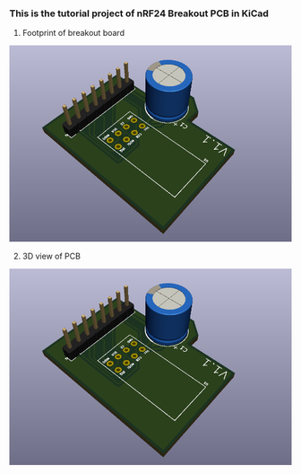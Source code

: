 ### This is the tutorial project of nRF24 Breakout PCB in KiCad

1. Footprint of breakout board
<!-- ![fp](https://github.com/Devansh0210/nRF24_KiCad_Tutorial/blob/main/Screenshot%202021-08-01%20221128.png) -->
<img src="3d_view.png" width="600" height="350"/>

2. 3D view of PCB
<img src="3d_view.png" width="600" height="350"/>
